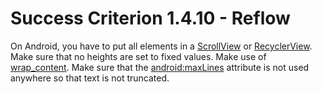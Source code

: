 # Success Criterion 1.4.10 - Reflow

On Android, you have to put all elements in a [ScrollView](https://developer.android.com/reference/android/widget/ScrollView) or [RecyclerView](https://developer.android.com/jetpack/androidx/releases/recyclerview). Make sure that no heights are set to fixed values. Make use of [wrap_content](https://developer.android.com/reference/android/view/ViewGroup.LayoutParams#WRAP_CONTENT). Make sure that the [android:maxLines](https://developer.android.com/reference/android/widget/TextView#attr_android:maxLines) attribute is not used anywhere so that text is not truncated.
